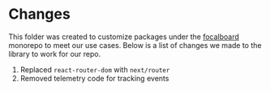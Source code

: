 # Changes

This folder was created to customize packages under the [focalboard](https://github.com/mattermost/focalboard) monorepo to meet our use cases. Below is a list of changes we made to the library to work for our repo.

1. Replaced `react-router-dom` with `next/router`
2. Removed telemetry code for tracking events
